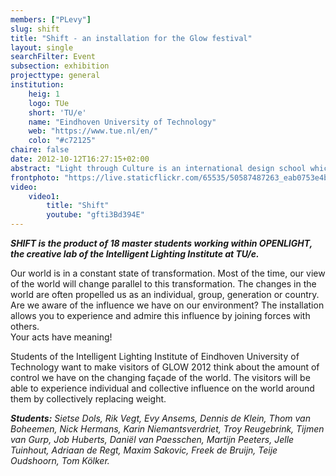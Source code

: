 ```yaml
---
members: ["PLevy"]
slug: shift
title: "Shift - an installation for the Glow festival"
layout: single
searchFilter: Event
subsection: exhibition
projecttype: general
institution:
    heig: 1
    logo: TUe
    short: 'TU/e'
    name: "Eindhoven University of Technology"
    web: "https://www.tue.nl/en/"
    colo: "#c72125"
chaire: false
date: 2012-10-12T16:27:15+02:00
abstract: "Light through Culture is an international design school which explores the theme of complexity in learning environments."
frontphoto: "https://live.staticflickr.com/65535/50587487263_eab0753e4b.jpg"
video:
    video1:
        title: "Shift"
        youtube: "gfti3Bd394E"
---
```


***SHIFT is the product of 18 master students working within OPENLIGHT, the creative lab of the Intelligent Lighting Institute at TU/e.***

Our world is in a constant state of transformation. Most of the time, our view of the world will change parallel to this transformation. The changes in the world are often propelled us as an individual, group, generation or country. Are we aware of the influence we have on our environment? The installation allows you to experience and admire this influence by joining forces with others.<br>Your acts have meaning!

Students of the Intelligent Lighting Institute of Eindhoven University of Technology want to make visitors of GLOW 2012 think about the amount of control we have on the changing façade of the world. The visitors will be able to experience individual and collective influence on the world around them by collectively replacing weight.

***Students:*** *Sietse Dols, Rik Vegt, Evy Ansems, Dennis de Klein, Thom van Boheemen, Nick Hermans, Karin Niemantsverdriet, Troy Reugebrink, Tijmen van Gurp, Job Huberts, Daniël van Paesschen, Martijn Peeters, Jelle Tuinhout, Adriaan de Regt, Maxim Sakovic, Freek de Bruijn, Teije Oudshoorn, Tom Kölker.*